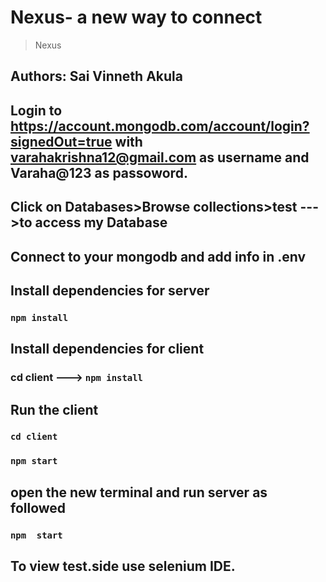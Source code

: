 # Nexus- a new way to connect
> Nexus

## Authors: Sai Vinneth Akula

## Login to https://account.mongodb.com/account/login?signedOut=true with varahakrishna12@gmail.com as username and Varaha@123 as passoword.
## Click on Databases>Browse collections>test --->to access my Database
## Connect to your mongodb and add info in .env


## Install dependencies for server 
### `npm install`

## Install dependencies for client
### cd client ---> `npm install`


## Run the client 
### `cd client`
### `npm start`


## open the new terminal and run server as followed
### `npm  start`

## To view test.side use selenium IDE.


